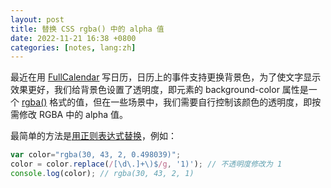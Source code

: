 ```yaml
---
layout: post
title: 替换 CSS rgba() 中的 alpha 值
date: 2022-11-21 16:38 +0800
categories: [notes, lang:zh]
---
```


最近在用 [FullCalendar](https://fullcalendar.io/) 写日历，日历上的事件支持更换背景色，为了使文字显示效果更好，我们给背景色设置了透明度，即元素的 background-color 属性是一个 [rgba()](https://developer.mozilla.org/en-US/docs/Web/CSS/color_value/rgba) 格式的值，但在一些场景中，我们需要自行控制该颜色的透明度，即按需修改 RGBA 中的 alpha 值。

最简单的方法是[用正则表达式替换](https://stackoverflow.com/questions/16065998/replacing-changing-alpha-in-rgba-javascript)，例如：

```js
var color="rgba(30, 43, 2, 0.498039)";
color = color.replace(/[\d\.]+\)$/g, '1)'); // 不透明度修改为 1
console.log(color); // rgba(30, 43, 2, 1)
```

